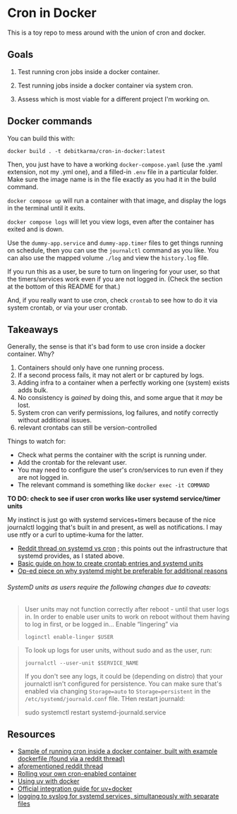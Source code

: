 # Cron in Docker

This is a toy repo to mess around with the union of cron and docker.


## Goals

1. Test running cron jobs inside a docker container.

1. Test running jobs inside a docker container via system cron.

1. Assess which is most viable for a different project I'm working on.


## Docker commands

You can build this with:

`docker build . -t debitkarma/cron-in-docker:latest`

Then, you just have to have a working `docker-compose.yaml` (use the .yaml extension, not my .yml one), and a filled-in `.env` file in a particular folder. Make sure the image name is in the file exactly as you had it in the build command.

`docker compose up` will run a container with that image, and display the logs in the terminal until it exits.

`docker compose logs` will let you view logs, even after the container has exited and is down.

Use the `dummy-app.service` and `dummy-app.timer` files to get things running on schedule, then you can use the `journalctl` command as you like. You can also use the mapped volume `./log` and view the `history.log` file.

If you run this as a user, be sure to turn on lingering for your user, so that the timers/services work even if you are not logged in. (Check the section at the bottom of this README for that.)

And, if you really want to use cron, check `crontab` to see how to do it via system crontab, or via your user crontab.


## Takeaways

Generally, the sense is that it's bad form to use cron inside a docker container. Why?

1. Containers should only have one running process.
1. If a second process fails, it may not alert or br captured by logs.
1. Adding infra to a container when a perfectly working one (system) exists adds bulk.
1. No consistency is *gained* by doing this, and some argue that it *may* be lost.
1. System cron can verify permissions, log failures, and notify correctly without additional issues.
1. relevant crontabs can still be version-controlled

Things to watch for:
- Check what perms the container with the script is running under.
- Add the crontab for the relevant user.
- You may need to configure the user's cron/services to run even if they are not logged in.
- The relevant command is something like `docker exec -it COMMAND`

**TO DO: check to see if user cron works like user systemd service/timer units**

My instinct is just go with systemd services+timers because of the nice journalctl logging that's built in and present, as well as notifications. I may use ntfy or a curl to uptime-kuma for the latter.

- [Reddit thread on systemd vs cron](https://www.reddit.com/r/linuxadmin/comments/k8l272/systemdtimers_vs_cron/) ; this points out the infrastructure that systemd provides, as I stated above.
- [Basic guide on how to create crontab entries and systemd units](https://akashrajpurohit.com/blog/systemd-timers-vs-cron-jobs/)
- [Op-ed piece on why systemd might be preferable for additional reasons](https://anteru.net/blog/2024/replacing-cron-with-systemd-timers/)


###### SystemD units as users require the following changes due to caveats:

> User units may not function correctly after reboot - until that user logs in. In order to enable user units to work on reboot without them having to log in first, or be logged in… Enable “lingering” via
>
> `loginctl enable-linger $USER`

> To look up logs for user units, without sudo and as the user, run:
>
> `journalctl --user-unit $SERVICE_NAME`
>
> If you don't see any logs, it could be (depending on distro) that your journalctl isn't configured for persistence. You can make sure that's enabled via changing `Storage=auto` to `Storage=persistent` in the `/etc/systemd/journald.conf` file. THen restart journald:
>
> sudo systemctl restart systemd-journald.service


## Resources

- [Sample of running cron inside a docker container, built with example dockerfile (found via a reddit thread)](https://pad.schlosser-ma.de/s/tMcArQWrM#)
- [aforementioned reddit thread](https://www.reddit.com/r/docker/comments/16zobfm/a_good_crontab_docker_container/)
- [Rolling your own cron-enabled container](https://stackoverflow.com/questions/37458287/how-to-run-a-cron-job-inside-a-docker-container)
- [Using uv with docker](https://github.com/astral-sh/uv-docker-example)
- [Official integration guide for uv+docker](https://docs.astral.sh/uv/guides/integration/docker/)
- [logging to syslog for systemd services, simultaneously with separate files](https://stackoverflow.com/questions/37585758/how-to-redirect-output-of-systemd-service-to-a-file)

